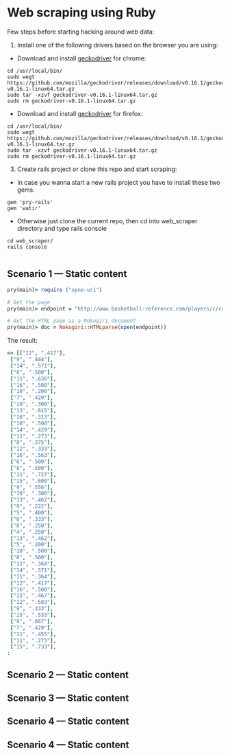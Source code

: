 # Web scraping using Ruby 

Few steps before starting hacking around web data:

1. Install one of the following drivers based on the browser you are using:

* Download and install [geckodriver](https://github.com/mozilla/geckodriver/releases) for chrome:  

```
cd /usr/local/bin/
sudo wegt https://github.com/mozilla/geckodriver/releases/download/v0.16.1/geckodriver-v0.16.1-linux64.tar.gz
sudo tar -xzvf geckodriver-v0.16.1-linux64.tar.gz
sudo rm geckodriver-v0.16.1-linux64.tar.gz
```

* Download and install [geckodriver](https://github.com/mozilla/geckodriver/releases) for firefox: 

```
cd /usr/local/bin/
sudo wegt https://github.com/mozilla/geckodriver/releases/download/v0.16.1/geckodriver-v0.16.1-linux64.tar.gz
sudo tar -xzvf geckodriver-v0.16.1-linux64.tar.gz
sudo rm geckodriver-v0.16.1-linux64.tar.gz
```

3. Create rails project or clone this repo and start scraping:

* In case you wanna start a new rails project you have to install these two gems:

```
gem 'pry-rails'
gem 'watir'
```

* Otherwise just clone the current repo, then cd into web_scraper directory and type rails console 

```linux
cd web_scraper/
rails console
```
```ruby 

```

## Scenario 1 — Static content

```ruby
pry(main)> require ("opne-uri")

# Get the page 
pry(main)> endpoint = "http://www.basketball-reference.com/players/c/curryst01/gamelog/2016"

# Get the HTML page as a Nokogiri document 
pry(main)> doc = Nokogiri::HTMLparse(open(endpoint))
```
The result:

```ruby
=> [["12", ".417"],
 ["9", ".444"],
 ["14", ".571"],
 ["8", ".500"],
 ["11", ".636"],
 ["16", ".500"],
 ["10", ".200"],
 ["7", ".429"],
 ["10", ".300"],
 ["13", ".615"],
 ["16", ".313"],
 ["10", ".500"],
 ["14", ".429"],
 ["11", ".273"],
 ["8", ".375"],
 ["12", ".333"],
 ["16", ".563"],
 ["6", ".500"],
 ["8", ".500"],
 ["11", ".727"],
 ["15", ".600"],
 ["9", ".556"],
 ["10", ".300"],
 ["13", ".462"],
 ["9", ".222"],
 ["5", ".400"],
 ["6", ".333"],
 ["8", ".250"],
 ["4", ".250"],
 ["13", ".462"],
 ["5", ".200"],
 ["10", ".500"],
 ["8", ".500"],
 ["11", ".364"],
 ["14", ".571"],
 ["11", ".364"],
 ["12", ".417"],
 ["16", ".500"],
 ["15", ".467"],
 ["12", ".583"],
 ["9", ".333"],
 ["15", ".533"],
 ["9", ".667"],
 ["7", ".429"],
 ["11", ".455"],
 ["11", ".273"],
 ["15", ".733"],
:
```


## Scenario 2 — Static content

## Scenario 3 — Static content

## Scenario 4 — Static content

## Scenario 4 — Static content
